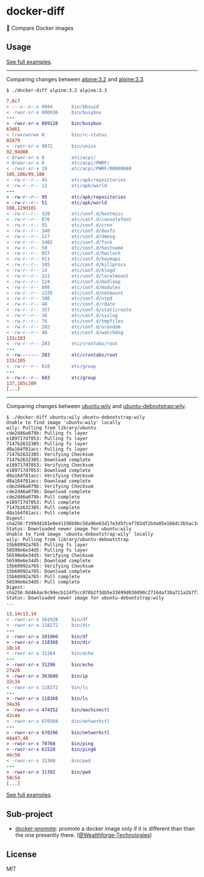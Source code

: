 # docker-diff
:whale: Compare Docker images

## Usage

[See full examples](./examples).

---

Comparing changes between [alpine:3.2](https://hub.docker.com/r/library/alpine/) and [alpine:3.3](https://hub.docker.com/r/library/alpine/).

```console
$ ./docker-diff alpine:3.2 alpine:3.3
```

```diff
7,8c7
< ---s--x--x 9944       bin/bbsuid
< -rwxr-xr-x 800936     bin/busybox
---
> -rwxr-xr-x 809128     bin/busybox
63d61
< lrwxrwxrwx 0          bin/rc-status
82d79
< -rwxr-xr-x 9872       bin/uniso
92,94d88
< drwxr-xr-x 0          etc/acpi/
< drwxr-xr-x 0          etc/acpi/PWRF/
< -rwxr-xr-x 19         etc/acpi/PWRF/00000080
105,106c99,100
< -rw-r--r-- 45         etc/apk/repositories
< -rw-r--r-- 12         etc/apk/world
---
> -rw-r--r-- 95         etc/apk/repositories
> -rw-r--r-- 51         etc/apk/world
108,129d101
< -rw-r--r-- 328        etc/conf.d/bootmisc
< -rw-r--r-- 876        etc/conf.d/consolefont
< -rw-r--r-- 55         etc/conf.d/cron
< -rw-r--r-- 348        etc/conf.d/devfs
< -rw-r--r-- 117        etc/conf.d/dmesg
< -rw-r--r-- 1402       etc/conf.d/fsck
< -rw-r--r-- 59         etc/conf.d/hostname
< -rw-r--r-- 857        etc/conf.d/hwclock
< -rw-r--r-- 911        etc/conf.d/keymaps
< -rw-r--r-- 105        etc/conf.d/killprocs
< -rw-r--r-- 14         etc/conf.d/klogd
< -rw-r--r-- 121        etc/conf.d/localmount
< -rw-r--r-- 124        etc/conf.d/modloop
< -rw-r--r-- 898        etc/conf.d/modules
< -rw-r--r-- 1335       etc/conf.d/netmount
< -rw-r--r-- 106        etc/conf.d/ntpd
< -rw-r--r-- 48         etc/conf.d/rdate
< -rw-r--r-- 357        etc/conf.d/staticroute
< -rw-r--r-- 16         etc/conf.d/syslog
< -rw-r--r-- 76         etc/conf.d/tmpfiles
< -rw-r--r-- 282        etc/conf.d/urandom
< -rw-r--r-- 40         etc/conf.d/watchdog
131c103
< -rw-r--r-- 283        etc/crontabs/root
---
> -rw------- 283        etc/crontabs/root
133c105
< -rw-r--r-- 810        etc/group
---
> -rw-r--r-- 683        etc/group
137,185c109
[...]
```

---

Comparing changes between [ubuntu:wily](https://hub.docker.com/r/library/ubuntu/) and [ubuntu-debootstrap:wily](https://hub.docker.com/r/library/ubuntu-debootstrap/).

```console
$ ./docker-diff ubuntu:wily ubuntu-debootstrap:wily
Unable to find image 'ubuntu:wily' locally
wily: Pulling from library/ubuntu
cde2d46a079b: Pulling fs layer
e189717d7053: Pulling fs layer
7147b2632305: Pulling fs layer
d8a164f81acc: Pulling fs layer
7147b2632305: Verifying Checksum
7147b2632305: Download complete
e189717d7053: Verifying Checksum
e189717d7053: Download complete
d8a164f81acc: Verifying Checksum
d8a164f81acc: Download complete
cde2d46a079b: Verifying Checksum
cde2d46a079b: Download complete
cde2d46a079b: Pull complete
e189717d7053: Pull complete
7147b2632305: Pull complete
d8a164f81acc: Pull complete
Digest: sha256:f399d4101e8e41196b9bc58a96e63d17e3d5fcef702df2bda05e166dc3b5ac3c
Status: Downloaded newer image for ubuntu:wily
Unable to find image 'ubuntu-debootstrap:wily' locally
wily: Pulling from library/ubuntu-debootstrap
15b60992a765: Pulling fs layer
56590e6e34d5: Pulling fs layer
56590e6e34d5: Verifying Checksum
56590e6e34d5: Download complete
15b60992a765: Verifying Checksum
15b60992a765: Download complete
15b60992a765: Pull complete
56590e6e34d5: Pull complete
Digest: sha256:0d464ac0c99ecb124f5cc078b2f3db5e33699d030d90c27164af38a721a2b7f2
Status: Downloaded newer image for ubuntu-debootstrap:wily
...
```

```diff
13,14c13,14
< -rwxr-xr-x 101928     bin/df
< -rwxr-xr-x 118272     bin/dir
---
> -rwxr-xr-x 101960     bin/df
> -rwxr-xr-x 118368     bin/dir
18c18
< -rwxr-xr-x 31264      bin/echo
---
> -rwxr-xr-x 31296      bin/echo
27a28
> -rwxr-xr-x 363680     bin/ip
33c34
< -rwxr-xr-x 118272     bin/ls
---
> -rwxr-xr-x 118368     bin/ls
34a36
> -rwxr-xr-x 474352     bin/machinectl
42c44
< -rwxr-xr-x 670304     bin/networkctl
---
> -rwxr-xr-x 670296     bin/networkctl
44a47,48
> -rwsr-xr-x 70768      bin/ping
> -rwsr-xr-x 61520      bin/ping6
46c50
< -rwxr-xr-x 31360      bin/pwd
---
> -rwxr-xr-x 31392      bin/pwd
50c54
[...]
```

[See full examples](./examples).

## Sub-project

* [docker-promote](https://github.com/Wealthforge-Technologies/docker-promote): promote a docker image only if it is different than than the one presently there. ([@Wealthforge-Technologies](https://github.com/Wealthforge-Technologies))

## License

MIT
